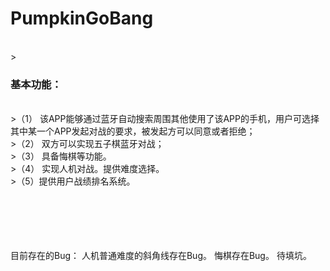 <h1>PumpkinGoBang</h1></br>
><h3>基本功能：</h3></br>
>（1） 该APP能够通过蓝牙自动搜索周围其他使用了该APP的手机，用户可选择其中某一个APP发起对战的要求，被发起方可以同意或者拒绝；</br>
>（2） 双方可以实现五子棋蓝牙对战；</br>
>（3） 具备悔棋等功能。		 </br>
>（4） 实现人机对战。提供难度选择。</br>
>（5）提供用户战绩排名系统。</br>
</br></br></br></br></br>

目前存在的Bug：
人机普通难度的斜角线存在Bug。
悔棋存在Bug。
待填坑。
